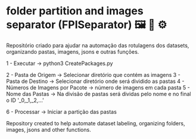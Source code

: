 # folder partition and images separator (FPISeparator) 🖼 📝 ⚙️
Repositório criado para ajudar na automação das rotulagens dos datasets, organizando pastas, imagens, jsons e outras funções. 

1 - Executar -> python3 CreatePackages.py


2 - Pasta de Origem -> Selecionar diretório que contém as imagens
3 - Pasta de Destino -> Selecionar diretório onde será dividido as pastas 
4 - Números de Imagens por Pacote -> número de imagens em cada pasta
5 - Nome das Pastas -> Na divisão de pastas será dividas pelo nome e no final o ID '_0,_1,_2,...'

6 - Processar -> Iniciar a partição das pastas

Repository created to help automate dataset labeling, organizing folders, images, jsons and other functions.

